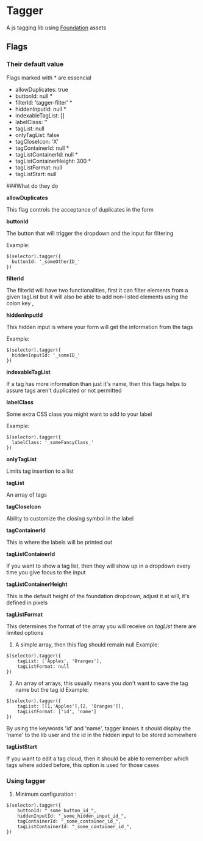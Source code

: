 # Tagger
A js tagging lib using [Foundation](foundation.zurb.com) assets

## Flags

### Their default value

Flags marked with * are essencial
- allowDuplicates: true
- buttonId: null *
- filterId: 'tagger-filter' *
- hiddenInputId: null *
- indexableTagList: []
- labelClass: ''
- tagList: null
- onlyTagList: false
- tagCloseIcon: 'X'
- tagContainerId: null *
- tagListContainerId: null *
- tagListContainerHeight: 300 *
- tagListFormat: null
- tagListStart: null

###What do they do

**allowDuplicates**

This flag controls the acceptance of duplicates in the form

**buttonId**

The button that will trigger the dropdown and the input for filtering

Example:
```
$(selector).tagger({
  buttonId: '_someOtherID_'
})
```

**filterId**

The filterId will have two functionalities, first it can filter elements from a given tagList but it will also be able to add non-listed elements using the colon key &#44;

**hiddenInputId**

This hidden input is where your form will get the information from the tags

Example:
```
$(selector).tagger({
  hiddenInputId: '_someID_'
})
```

**indexableTagList**

If a tag has more information than just it's name, then this flags helps to assure tags aren't duplicated or not permitted

**labelClass**

Some extra CSS class you might want to add to your label

Example:
```
$(selector).tagger({
  labelClass: '_someFancyClass_'
})
```

**onlyTagList**

Limits tag insertion to a list

**tagList**

An array of tags

**tagCloseIcon**

Ability to customize the closing symbol in the label

**tagContainerId**

This is where the labels will be printed out

**tagListContainerId**

If you want to show a tag list, then they will show up in a dropdown every time you give focus to the input

**tagListContainerHeight**

This is the default height of the foundation dropdown, adjust it at will, it's defined in pixels

**tagListFormat**

This determines the format of the array you will receive on _tagList_ there are limited options

1. A simple array, then this flag should remain null
Example:
```
$(selector).tagger({
    tagList: ['Apples', 'Oranges'],
    tagListFormat: null
})
```

2. An array of arrays, this usually means you don't want to save the tag name but the tag id
Example:
```
$(selector).tagger({
    tagList: [[1,'Apples'],[2, 'Oranges']],
    tagListFormat: ['id', 'name']
})
```
By using the keywords 'id' and 'name', tagger knows it should display the 'name' to the lib user and the id in the hidden input to be stored somewhere

**tagListStart**

If you want to edit a tag cloud, then it should be able to remember which tags where added before, this option is used for those cases


### Using tagger
1. Minimum configuration :
```
$(selector).tagger({
    buttonId: "_some_button_id_",
    hiddenInputId: "_some_hidden_input_id_",
    tagContainerId: "_some_container_id_",
    tagListContainerId: "_some_container_id_",
})
```
